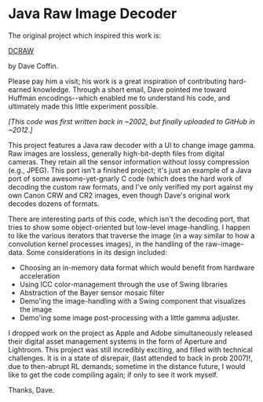 Java Raw Image Decoder
=

The original project which inspired this work is:

[DCRAW](https://dechifro.org/dcraw/)

by Dave Coffin.

Please pay him a visit; his work is a great inspiration of contributing
hard-earned knowledge. Through a short email, Dave pointed me toward Huffman
encodings--which enabled me to understand his code, and ultimately made this
little experiment possible.

*\[This code was first written back in ~2002, but finally uploaded to GitHub in
~2012.\]*

This project features a Java raw decoder with a UI to change image gamma. Raw
images are lossless, generally high-bit-depth files from digital cameras. They
retain all the sensor information without lossy compression (e.g., JPEG). This
port isn't a finished project; it's just an example of a Java port of some
awesome-yet-gnarly C code (which does the hard work of decoding the custom raw
formats, and I've only verified my port against my own Canon CRW and CR2 images,
even though Dave's original work decodes dozens of formats.

There are interesting parts of this code, which isn't the decoding port, that
tries to show some object-oriented but low-level image-handling. I happen to
like the various iterators that traverse the image (in a way similar to how a
convolution kernel processes images), in the handling of the raw-image-data.
Some considerations in its design included:

* Choosing an in-memory data format which would benefit from hardware
  acceleration
* Using ICC color-management through the use of Swing libraries
* Abstraction of the Bayer sensor mosaic filter
* Demo'ing the image-handling with a Swing component that visualizes the image
* Demo'ing some image post-processing with a little gamma adjuster.

I dropped work on the project as Apple and Adobe simultaneously released their
digital asset management systems in the form of Aperture and Lightroom. This
project was still incredibly exciting, and filled with technical challenges. It
is in a state of disrepair, (last attended to back in prob 2007)!, due to
then-abrupt RL demands; sometime in the distance future, I would like to get the
code compiling again; if only to see it work myself.

Thanks, Dave.
